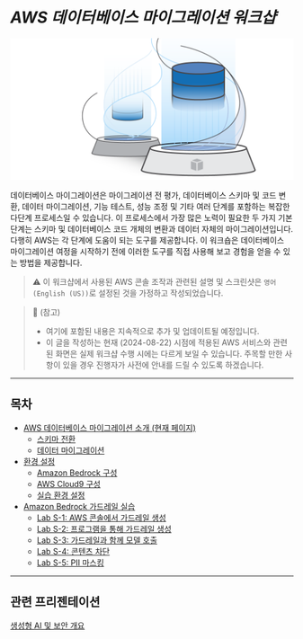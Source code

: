 # ***AWS 데이터베이스 마이그레이션 워크샵***

![DMS Logo](../images/workshop-logo.png "AWS 데이터베이스 마이그레이션 워크샵")

데이터베이스 마이그레이션은 마이그레이션 전 평가, 데이터베이스 스키마 및 코드 변환, 데이터 마이그레이션, 기능 테스트, 성능 조정 및 기타 여러 단계를 포함하는 복잡한 다단계 프로세스일 수 있습니다. 이 프로세스에서 가장 많은 노력이 필요한 두 가지 기본 단계는 스키마 및 데이터베이스 코드 개체의 변환과 데이터 자체의 마이그레이션입니다. 다행히 AWS는 각 단계에 도움이 되는 도구를 제공합니다. 이 워크숍은 데이터베이스 마이그레이션 여정을 시작하기 전에 이러한 도구를 직접 사용해 보고 경험을 얻을 수 있는 방법을 제공합니다.

> ⚠️ 이 워크샵에서 사용된 AWS 콘솔 조작과 관련된 설명 및 스크린샷은 ```영어 (English (US))```로 설정된 것을 가정하고 작성되었습니다.

> 📕 (참고)<br>
> - 여기에 포함된 내용은 지속적으로 추가 및 업데이트될 예정입니다.
> - 이 글을 작성하는 현재 (2024-08-22) 시점에 적용된 AWS 서비스와 관련된 화면은 실제 워크샵 수행 시에는 다르게 보일 수 있습니다. 주목할 만한 사항이 있을 경우 진행자가 사전에 안내를 드릴 수 있도록 하겠습니다.

---

## 목차

* [AWS 데이터베이스 마이그레이션 소개 (현재 페이지)](README.md)
  * [스키마 전환](Schema-Conversion.md)
  * [데이터 마이그레이션](Data-Migration.md)
* [환경 설정](setup-environment/Setup-Environment-README.md)
  * [Amazon Bedrock 구성](prerequisites/3-Prerequisites-Owned-Account-1-Amazon-Bedrock-Setup.md)
  * [AWS Cloud9 구성](prerequisites/3-Prerequisites-Owned-Account-2-Cloud9-Setup.md)
  * [실습 환경 설정](prerequisites/3-Prerequisites-Owned-Account-3-Lab-Setup.md)
* [Amazon Bedrock 가드레일 실습](amazon-bedrock-guardrails/8-Amazon-Bedrock-Guardrails.md)
  * [Lab S-1: AWS 콘솔에서 가드레일 생성](amazon-bedrock-guardrails/8-Amazon-Bedrock-Guardrails-1-Create-Guardrails-Console.md)
  * [Lab S-2: 프로그램을 통해 가드레일 생성](amazon-bedrock-guardrails/8-Amazon-Bedrock-Guardrails-2-Create-Guardrails-API.md)
  * [Lab S-3: 가드레일과 함께 모델 호출](amazon-bedrock-guardrails/8-Amazon-Bedrock-Guardrails-3-Invoking-Guardrails.md)
  * [Lab S-4: 콘텐츠 차단](amazon-bedrock-guardrails/8-Amazon-Bedrock-Guardrails-4-Contents-Blocking.md)
  * [Lab S-5: PII 마스킹](amazon-bedrock-guardrails/8-Amazon-Bedrock-Guardrails-5-PII-Masking.md)

---

## 관련 프리젠테이션
[생성형 AI 및 보안 개요](https://shkim4u-generative-ai.s3.ap-northeast-2.amazonaws.com/amazon-bedrock-security-and-safeguards/Generative-AI-Security-Overview.pdf)
